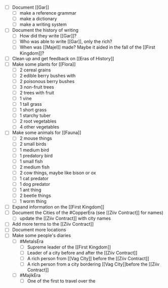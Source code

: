 - [ ] Document [[Gar]]
	- [ ] make a reference grammar
	- [ ] make a dictionary
	- [ ] make a writing system
- [ ] Document the history of writing
	- [ ] How did they write [[Gar]]?
	- [ ] Who was able to write [[Gar]], only the rich?
	- [ ] When was [[Majel]] made? Maybe it aided in the fall of the [[First Kingdom]]?
- [ ] Clean up and get feedback on [[Eras of History]]
- [ ] Make some plants for [[Flora]]
	- [ ] 2 cereal grains
	- [ ] 2 edible berry bushes with
	- [ ] 2 poisonous berry bushes
	- [ ] 3 non-fruit trees
	- [ ] 2 trees with fruit
	- [ ] 1 vine
	- [ ] 1 tall grass
	- [ ] 1 short grass
	- [ ] 1 starchy tuber
	- [ ] 2 root vegetables
	- [ ] 4 other vegetables
- [ ] Make some animals for [[Fauna]]
	- [ ] 2 mouse things
	- [ ] 2 small birds
	- [ ] 1 medium bird
	- [ ] 1 predatory bird
	- [ ] 1 small fish
	- [ ] 2 medium fish
	- [ ] 2 cow things, maybe like bison or ox
	- [ ] 1 cat predator
	- [ ] 1 dog predator
	- [ ] 1 ant thing
	- [ ] 2 beetle things
	- [ ] 1 worm thing
- [ ] Expand information on the [[First Kingdom]]
- [ ] Document the Cities of the #CopperEra (see [[Ziiv Contract]] for names)
	- [ ] update the [[Ziiv Contract]] with city names
- [ ] Add more terms to the [[Ziiv Contract]]
- [ ] Document more locations
- [ ] Make some people's diaries
	- [ ] #MetalsEra 
		- [ ] Supreme leader of the [[First Kingdom]]
		- [ ] Leader of a city before and after the [[Ziiv Contract]]
		- [ ] A rich person from [[Vag City]] before the [[Ziiv Contract]]
		- [ ] A rich person from a city bordering [[Vag City]]before the [[Ziiv Contract]]
	- [ ] #MajikEra 
		- [ ] One of the first to travel over the 